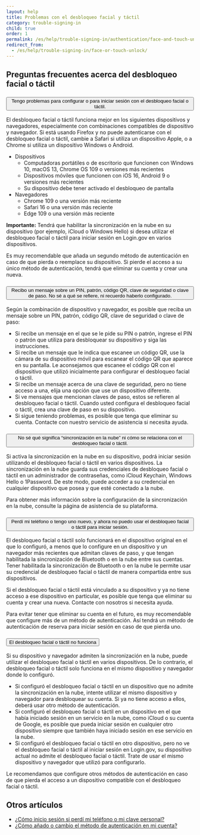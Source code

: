 ```yaml
---
layout: help
title: Problemas con el desbloqueo facial y táctil
category: trouble-signing-in
child: true
order: 1
permalink: /es/help/trouble-signing-in/authentication/face-and-touch-unlock/
redirect_from:
  - /es/help/trouble-signing-in/face-or-touch-unlock/
---
```


## Preguntas frecuentes acerca del desbloqueo facial o táctil

<div class="usa-accordion usa-accordion--bordered margin-y-4">
  <h3 class="usa-accordion__heading">
    <button
      type="button"
      class="usa-accordion__button"
      aria-expanded="false"
      aria-controls="b-a1"
    >
      Tengo problemas para configurar o para iniciar sesión con el desbloqueo facial o táctil.
    </button>
  </h3>
  <div id="b-a1" class="usa-accordion__content usa-prose">
    <p>El desbloqueo facial o táctil funciona mejor en los siguientes dispositivos y navegadores, especialmente con combinaciones compatibles de dispositivo y navegador. Si está usando Firefox y no puede autenticarse con el desbloqueo facial o táctil, cambie a Safari si utiliza un dispositivo Apple, o a Chrome si utiliza un dispositivo Windows o Android.</p>
    <ul>
      <li>
        Dispositivos
        <ul>
          <li>Computadoras portátiles o de escritorio que funcionen con Windows 10, macOS 13, Chrome OS 109 o versiones más recientes</li>
          <li>Dispositivos móviles que funcionen con iOS 16, Android 9 o versiones más recientes</li>
          <li>Su dispositivo debe tener activado el desbloqueo de pantalla</li>
        </ul>
      </li>
      <li>
        Navegadores
        <ul>
          <li>Chrome 109 o una versión más reciente</li>
          <li>Safari 16 o una versión más reciente</li>
          <li>Edge 109 o una versión más reciente</li>
        </ul>
      </li>
    </ul>
    <p><b>Importante:</b> Tendrá que habilitar la sincronización en la nube en su dispositivo (por ejemplo, iCloud o Windows Hello) si desea utilizar el desbloqueo facial o táctil para iniciar sesión en Login.gov en varios dispositivos.</p>
    <p>Es muy recomendable que añada un segundo método de autenticación en caso de que pierda o reemplace su dispositivo. Si pierde el acceso a su único método de autenticación, tendrá que eliminar su cuenta y crear una nueva.</p>
  </div>
</div>

<div class="usa-accordion usa-accordion--bordered margin-y-4">
  <h3 class="usa-accordion__heading">
    <button
      type="button"
      class="usa-accordion__button"
      aria-expanded="false"
      aria-controls="b-a2"
    >
      Recibo un mensaje sobre un PIN, patrón, código QR, clave de seguridad o clave de paso. No sé a qué se refiere, ni recuerdo haberlo configurado.
    </button>
  </h3>
  <div id="b-a2" class="usa-accordion__content usa-prose">
    <p>Según la combinación de dispositivo y navegador, es posible que reciba un mensaje sobre un PIN, patrón, código QR, clave de seguridad o clave de paso:</p>
    <ul>
      <li>Si recibe un mensaje en el que se le pide su PIN o patrón, ingrese el PIN o patrón que utiliza para desbloquear su dispositivo y siga las instrucciones.</li>
      <li>Si recibe un mensaje que le indica que escanee un código QR, use la cámara de su dispositivo móvil para escanear el código QR que aparece en su pantalla. Le aconsejamos que escanee el código QR con el dispositivo que utilizó inicialmente para configurar el desbloqueo facial o táctil.</li>
      <li>Si recibe un mensaje acerca de una clave de seguridad, pero no tiene acceso a una, elija una opción que use un dispositivo diferente.</li>
      <li>Si ve mensajes que mencionan claves de paso, estos se refieren al desbloqueo facial o táctil. Cuando usted configura el desbloqueo facial o táctil, crea una clave de paso en su dispositivo.</li>
      <li>Si sigue teniendo problemas, es posible que tenga que eliminar su cuenta. Contacte con nuestro servicio de asistencia si necesita ayuda.</li>
    </ul>
  </div>
</div>

<div class="usa-accordion usa-accordion--bordered margin-y-4">
  <h3 class="usa-accordion__heading">
    <button
      type="button"
      class="usa-accordion__button"
      aria-expanded="false"
      aria-controls="b-a3"
    >
      No sé qué significa “sincronización en la nube” ni cómo se relaciona con el desbloqueo facial o táctil.
    </button>
  </h3>
  <div id="b-a3" class="usa-accordion__content usa-prose">
    <p>Si activa la sincronización en la nube en su dispositivo, podrá iniciar sesión utilizando el desbloqueo facial o táctil en varios dispositivos. La sincronización en la nube guarda sus credenciales de desbloqueo facial o táctil en un administrador de contraseñas, como iCloud Keychain, Windows Hello o 1Password. De este modo, puede acceder a su credencial en cualquier dispositivo que posea y que esté conectado a la nube.</p>
    <p>Para obtener más información sobre la configuración de la sincronización en la nube, consulte la página de asistencia de su plataforma.</p>
  </div>
</div>

<div class="usa-accordion usa-accordion--bordered margin-y-4">
  <h3 class="usa-accordion__heading">
    <button
      type="button"
      class="usa-accordion__button"
      aria-expanded="false"
      aria-controls="b-a4"
    >
      Perdí mi teléfono o tengo uno nuevo, y ahora no puedo usar el desbloqueo facial o táctil para iniciar sesión.
    </button>
  </h3>
  <div id="b-a4" class="usa-accordion__content usa-prose">
    <p>El desbloqueo facial o táctil solo funcionará en el dispositivo original en el que lo configuró, a menos que lo configure en un dispositivo y un navegador más recientes que admitan claves de paso, y que tengan habilitada la sincronización de Bluetooth o en la nube entre sus cuentas. Tener habilitada la sincronización de Bluetooth o en la nube le permite usar su credencial de desbloqueo facial o táctil de manera compartida entre sus dispositivos.</p>
    <p>Si el desbloqueo facial o táctil está vinculado a su dispositivo y ya no tiene acceso a ese dispositivo en particular, es posible que tenga que eliminar su cuenta y crear una nueva. Contacte con nosotros si necesita ayuda.</p>
    <p>Para evitar tener que eliminar su cuenta en el futuro, es muy recomendable que configure más de un método de autenticación. Así tendrá un método de autenticación de reserva para iniciar sesión en caso de que pierda uno.</p>
  </div>
</div>

<div class="usa-accordion usa-accordion--bordered margin-y-4">
  <h3 class="usa-accordion__heading">
    <button
      type="button"
      class="usa-accordion__button"
      aria-expanded="false"
      aria-controls="b-a5"
    >
      El desbloqueo facial o táctil no funciona
    </button>
  </h3>
  <div id="b-a5" class="usa-accordion__content usa-prose">
    <p>Si su dispositivo y navegador admiten la sincronización en la nube, puede utilizar el desbloqueo facial o táctil en varios dispositivos. De lo contrario, el desbloqueo facial o táctil solo funciona en el mismo dispositivo y navegador donde lo configuró.</p>
    <ul>
      <li>
        Si configuró el desbloqueo facial o táctil en un dispositivo que no admite la sincronización en la nube, intente utilizar el mismo dispositivo y navegador para desbloquear su cuenta. Si ya no tiene acceso a ellos, deberá usar otro método de autenticación.
      </li>
      <li>
        Si configuró el desbloqueo facial o táctil en un dispositivo en el que había iniciado sesión en un servicio en la nube, como iCloud o su cuenta de Google, es posible que pueda iniciar sesión en cualquier otro dispositivo siempre que también haya iniciado sesión en ese servicio en la nube.
      </li>
      <li>
        Si configuró el desbloqueo facial o táctil en otro dispositivo, pero no ve el desbloqueo facial o táctil al iniciar sesión en Login.gov, su dispositivo actual no admite el desbloqueo facial o táctil. Trate de usar el mismo dispositivo y navegador que utilizó para configurarlo.
      </li>
    </ul>
    <p>
      Le recomendamos que configure otros métodos de autenticación en caso de que pierda el acceso a un dispositivo compatible con el desbloqueo facial o táctil.
    </p>
  </div>
</div>


## Otros artículos

* [¿Cómo inicio sesión si perdí mi teléfono o mi clave personal?](/es/help/trouble-signing-in/how-to-sign-in/)
* [¿Cómo añado o cambio el método de autenticación en mi cuenta?](/es/help/manage-your-account/add-or-change-your-authentication-method/)
